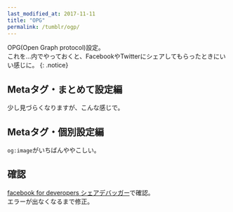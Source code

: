 ```yaml
---
last_modified_at: 2017-11-11
title: "OPG"
permalink: /tumblr/ogp/
---
```

OPG(Open Graph protocol)設定。  
これを<head>...</head>内でやっておくと、FacebookやTwitterにシェアしてもらったときにいい感じに。
{: .notice}

## Metaタグ・まとめて設定編
少し見づらくなりますが、こんな感じで。  
<script src="https://gist.github.com/laureltreetop/652b06062008c3585ad51dbbdadbc0a9.js"></script>

## Metaタグ・個別設定編
`og:image`がいちばんややこしい。  
<script src="https://gist.github.com/laureltreetop/05cb4864f65765bc4d7a5e190e679823.js"></script>

## 確認
[facebook for deveropers シェアデバッガー](https://developers.facebook.com/tools/debug/sharing/)で確認。  
エラーが出なくなるまで修正。
